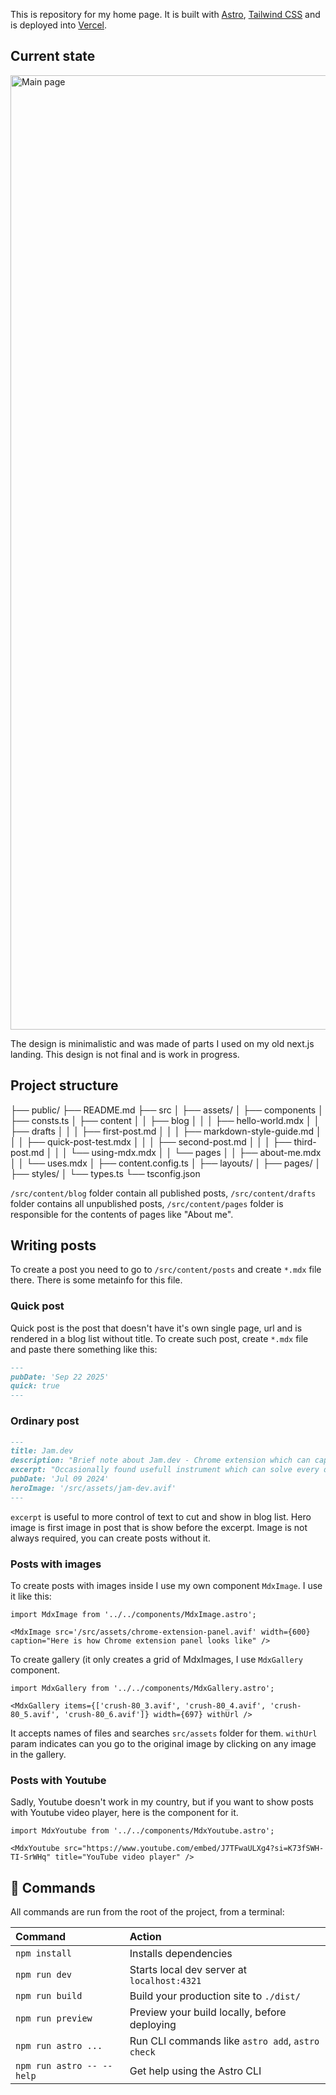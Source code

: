 This is repository for my home page. It is built with [Astro](https://astro.build/), [Tailwind CSS](https://tailwindcss.com/) and is deployed into [Vercel](https://vercel.com/).

## Current state

<img width="2672" height="1527" alt="Main page" src="https://github.com/user-attachments/assets/bcfe3432-2817-4b06-93f8-59ccd400c48e" />

The design is minimalistic and was made of parts I used on my old next.js landing. This design is not final and is work in progress.

## Project structure

├── public/
├── README.md
├── src
│   ├── assets/
│   ├── components
│   ├── consts.ts
│   ├── content
│   │   ├── blog
│   │   │   ├── hello-world.mdx
│   │   ├── drafts
│   │   │   ├── first-post.md
│   │   │   ├── markdown-style-guide.md
│   │   │   ├── quick-post-test.mdx
│   │   │   ├── second-post.md
│   │   │   ├── third-post.md
│   │   │   └── using-mdx.mdx
│   │   └── pages
│   │       ├── about-me.mdx
│   │       └── uses.mdx
│   ├── content.config.ts
│   ├── layouts/
│   ├── pages/
│   ├── styles/
│   └── types.ts
└── tsconfig.json

`/src/content/blog` folder contain all published posts, `/src/content/drafts` folder contains all unpublished posts, `/src/content/pages` folder is responsible for the contents of pages like "About me".

## Writing posts

To create a post you need to go to `/src/content/posts` and create `*.mdx` file there. There is some metainfo for this file.

### Quick post
Quick post is the post that doesn't have it's own single page, url and is rendered in a blog list without title. To create such post, create `*.mdx` file and paste there something like this:

```md
---
pubDate: 'Sep 22 2025'
quick: true
---
```

### Ordinary post

```md
---
title: Jam.dev
description: "Brief note about Jam.dev - Chrome extension which can capture screenshot, record tab or whole desktop and share link to 'bug report'."
excerpt: "Occasionally found usefull instrument which can solve every developer's pain - somebody found the bug, but you don't know all details about how, where and why."
pubDate: 'Jul 09 2024'
heroImage: '/src/assets/jam-dev.avif'
---
```
`excerpt` is useful to more control of text to cut and show in blog list. Hero image is first image in post that is show before the excerpt. Image is not always required, you can create posts without it.

### Posts with images

To create posts with images inside I use my own component `MdxImage`. I use it like this:

```mdx
import MdxImage from '../../components/MdxImage.astro';

<MdxImage src='/src/assets/chrome-extension-panel.avif' width={600} caption="Here is how Chrome extension panel looks like" />
```

To create gallery (it only creates a grid of MdxImages, I use `MdxGallery` component.

```mdx
import MdxGallery from '../../components/MdxGallery.astro';

<MdxGallery items={['crush-80_3.avif', 'crush-80_4.avif', 'crush-80_5.avif', 'crush-80_6.avif']} width={697} withUrl />
```

It accepts names of files and searches `src/assets` folder for them. `withUrl` param indicates can you go to the original image by clicking on any image in the gallery.

### Posts with Youtube

Sadly, Youtube doesn't work in my country, but if you want to show posts with Youtube video player, here is the component for it.

```mdx
import MdxYoutube from '../../components/MdxYoutube.astro';

<MdxYoutube src="https://www.youtube.com/embed/J7TFwaULXg4?si=K73fSWH-TI-SrWHq" title="YouTube video player" />
```

## 🧞 Commands

All commands are run from the root of the project, from a terminal:

| Command                   | Action                                           |
| :------------------------ | :----------------------------------------------- |
| `npm install`             | Installs dependencies                            |
| `npm run dev`             | Starts local dev server at `localhost:4321`      |
| `npm run build`           | Build your production site to `./dist/`          |
| `npm run preview`         | Preview your build locally, before deploying     |
| `npm run astro ...`       | Run CLI commands like `astro add`, `astro check` |
| `npm run astro -- --help` | Get help using the Astro CLI                     |
